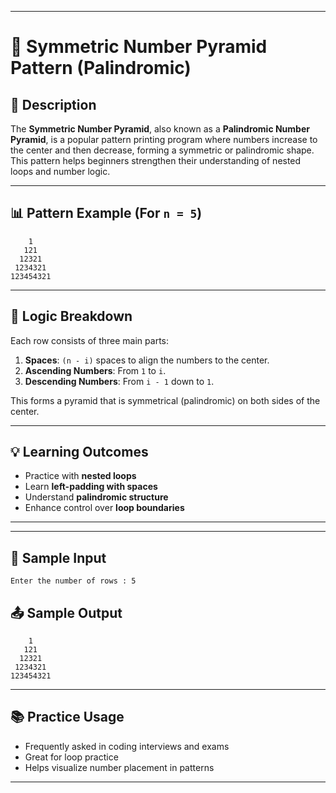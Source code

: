  
---

# 🔢 Symmetric Number Pyramid Pattern (Palindromic)

## 📘 Description

The **Symmetric Number Pyramid**, also known as a **Palindromic Number Pyramid**, is a popular pattern printing program where numbers increase to the center and then decrease, forming a symmetric or palindromic shape. This pattern helps beginners strengthen their understanding of nested loops and number logic.

---

## 📊 Pattern Example (For `n = 5`)

```
    1
   121
  12321
 1234321
123454321
```

---

## 🧠 Logic Breakdown

Each row consists of three main parts:

1. **Spaces**: `(n - i)` spaces to align the numbers to the center.
2. **Ascending Numbers**: From `1` to `i`.
3. **Descending Numbers**: From `i - 1` down to `1`.

This forms a pyramid that is symmetrical (palindromic) on both sides of the center.

---

## 💡 Learning Outcomes

* Practice with **nested loops**
* Learn **left-padding with spaces**
* Understand **palindromic structure**
* Enhance control over **loop boundaries**

---

 
---

## 🧪 Sample Input

```
Enter the number of rows : 5
```

## 📤 Sample Output

```
    1
   121
  12321
 1234321
123454321

```

---

## 📚 Practice Usage

* Frequently asked in coding interviews and exams
* Great for loop practice
* Helps visualize number placement in patterns

---
 